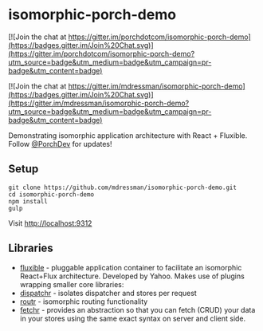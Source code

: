 # isomorphic-porch-demo

[![Join the chat at https://gitter.im/porchdotcom/isomorphic-porch-demo](https://badges.gitter.im/Join%20Chat.svg)](https://gitter.im/porchdotcom/isomorphic-porch-demo?utm_source=badge&utm_medium=badge&utm_campaign=pr-badge&utm_content=badge)

[![Join the chat at https://gitter.im/mdressman/isomorphic-porch-demo](https://badges.gitter.im/Join%20Chat.svg)](https://gitter.im/mdressman/isomorphic-porch-demo?utm_source=badge&utm_medium=badge&utm_campaign=pr-badge&utm_content=badge)

Demonstrating isomorphic application architecture with React + Fluxible. Follow [@PorchDev](http://twitter.com/porchdev) for updates!

## Setup

```
git clone https://github.com/mdressman/isomorphic-porch-demo.git
cd isomorphic-porch-demo
npm install
gulp
```

Visit [http://localhost:9312](http://localhost:9312)

## Libraries
 - [fluxible](http://fluxible.io) - pluggable application container to facilitate an isomorphic React+Flux architecture. Developed by Yahoo. Makes use of plugins wrapping smaller core libraries:
  - [dispatchr](https://github.com/yahoo/dispatchr) - isolates dispatcher and stores per request
  - [routr](https://github.com/yahoo/routr) - isomorphic routing functionality
  - [fetchr](https://github.com/yahoo/fetchr) - provides an abstraction so that you can fetch (CRUD) your data in your stores using the same exact syntax on server and client side.


